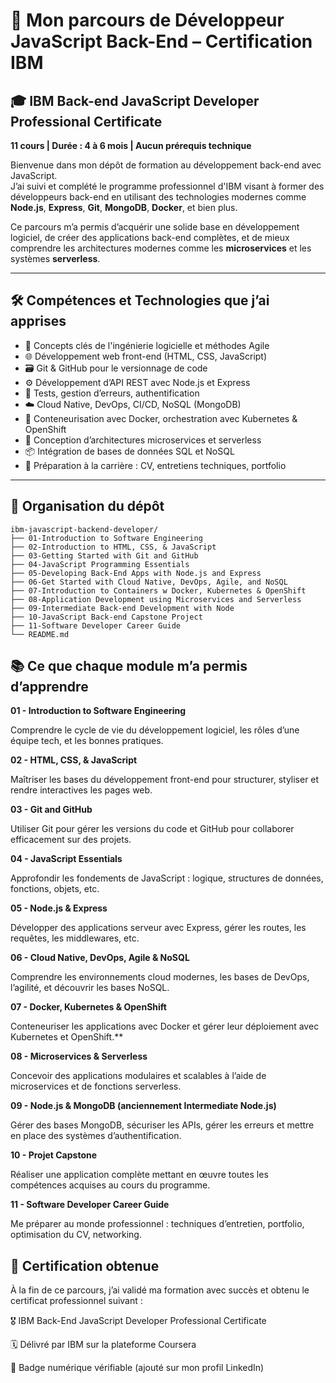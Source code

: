 # 🚀 Mon parcours de Développeur JavaScript Back-End – Certification IBM

## 🎓 IBM Back-end JavaScript Developer Professional Certificate  
**11 cours | Durée : 4 à 6 mois | Aucun prérequis technique**

Bienvenue dans mon dépôt de formation au développement back-end avec JavaScript.  
J’ai suivi et complété le programme professionnel d'IBM visant à former des développeurs back-end en utilisant des technologies modernes comme **Node.js**, **Express**, **Git**, **MongoDB**, **Docker**, et bien plus.

Ce parcours m’a permis d’acquérir une solide base en développement logiciel, de créer des applications back-end complètes, et de mieux comprendre les architectures modernes comme les **microservices** et les systèmes **serverless**.

---

## 🛠 Compétences et Technologies que j’ai apprises

- 🔧 Concepts clés de l'ingénierie logicielle et méthodes Agile
- 🌐 Développement web front-end (HTML, CSS, JavaScript)
- 🗃️ Git & GitHub pour le versionnage de code
- ⚙️ Développement d’API REST avec Node.js et Express
- 🧪 Tests, gestion d’erreurs, authentification
- ☁️ Cloud Native, DevOps, CI/CD, NoSQL (MongoDB)
- 🐳 Conteneurisation avec Docker, orchestration avec Kubernetes & OpenShift
- 🧩 Conception d’architectures microservices et serverless
- 📦 Intégration de bases de données SQL et NoSQL
- 💼 Préparation à la carrière : CV, entretiens techniques, portfolio

---

## 📁 Organisation du dépôt

```plaintext
ibm-javascript-backend-developer/
├── 01-Introduction to Software Engineering
├── 02-Introduction to HTML, CSS, & JavaScript
├── 03-Getting Started with Git and GitHub
├── 04-JavaScript Programming Essentials
├── 05-Developing Back-End Apps with Node.js and Express
├── 06-Get Started with Cloud Native, DevOps, Agile, and NoSQL
├── 07-Introduction to Containers w Docker, Kubernetes & OpenShift
├── 08-Application Development using Microservices and Serverless
├── 09-Intermediate Back-end Development with Node
├── 10-JavaScript Back-end Capstone Project
├── 11-Software Developer Career Guide
└── README.md
```


## 📚 Ce que chaque module m’a permis d’apprendre

**01 - Introduction to Software Engineering**

Comprendre le cycle de vie du développement logiciel, les rôles d’une équipe tech, et les bonnes pratiques.

**02 - HTML, CSS, & JavaScript**

Maîtriser les bases du développement front-end pour structurer, styliser et rendre interactives les pages web.

**03 - Git and GitHub**

Utiliser Git pour gérer les versions du code et GitHub pour collaborer efficacement sur des projets.

**04 - JavaScript Essentials**

Approfondir les fondements de JavaScript : logique, structures de données, fonctions, objets, etc.

**05 - Node.js & Express**

Développer des applications serveur avec Express, gérer les routes, les requêtes, les middlewares, etc.

**06 - Cloud Native, DevOps, Agile & NoSQL**

Comprendre les environnements cloud modernes, les bases de DevOps, l’agilité, et découvrir les bases NoSQL.

**07 - Docker, Kubernetes & OpenShift**

Conteneuriser les applications avec Docker et gérer leur déploiement avec Kubernetes et OpenShift.**

**08 - Microservices & Serverless**

Concevoir des applications modulaires et scalables à l’aide de microservices et de fonctions serverless.

**09 - Node.js & MongoDB (anciennement Intermediate Node.js)**

Gérer des bases MongoDB, sécuriser les APIs, gérer les erreurs et mettre en place des systèmes d’authentification.

**10 - Projet Capstone**

Réaliser une application complète mettant en œuvre toutes les compétences acquises au cours du programme.

**11 - Software Developer Career Guide**

Me préparer au monde professionnel : techniques d’entretien, portfolio, optimisation du CV, networking.


## 🏁 Certification obtenue

À la fin de ce parcours, j’ai validé ma formation avec succès et obtenu le certificat professionnel suivant :

🎖️ IBM Back-End JavaScript Developer Professional Certificate

🗓️ Délivré par IBM sur la plateforme Coursera

📘 Badge numérique vérifiable (ajouté sur mon profil LinkedIn)